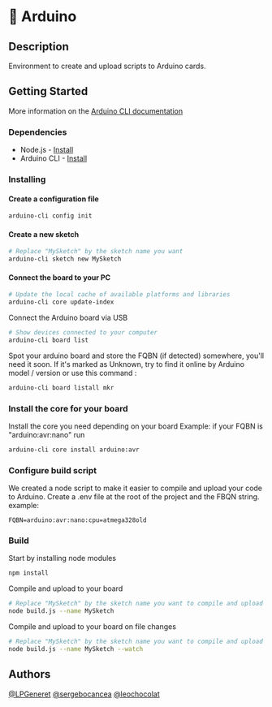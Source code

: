 # 💾 Arduino

## Description

Environment to create and upload scripts to Arduino cards.

## Getting Started

More information on the [Arduino CLI documentation](https://arduino.github.io/arduino-cli/0.20/getting-started/)

### Dependencies

-   Node.js - [Install](https://nodejs.org/en/download/)
-   Arduino CLI - [Install](https://arduino.github.io/arduino-cli/0.20/installation/)

### Installing

#### Create a configuration file

```bash
arduino-cli config init
```

#### Create a new sketch

```bash
# Replace "MySketch" by the sketch name you want
arduino-cli sketch new MySketch
```

#### Connect the board to your PC

```bash
# Update the local cache of available platforms and libraries
arduino-cli core update-index
```

Connect the Arduino board via USB

```bash
# Show devices connected to your computer
arduino-cli board list
```

Spot your arduino board and store the FQBN (if detected) somewhere, you'll need it soon.
If it's marked as Unknown, try to find it online by Arduino model / version or use this command :

```bash
arduino-cli board listall mkr
```

### Install the core for your board

Install the core you need depending on your board
Example: if your FQBN is "arduino:avr:nano" run

```bash
arduino-cli core install arduino:avr
```

### Configure build script

We created a node script to make it easier to compile and upload your code to Arduino.
Create a .env file at the root of the project and the FBQN string. example:

```env
FQBN=arduino:avr:nano:cpu=atmega328old
```

### Build

Start by installing node modules

```bash
npm install
```

Compile and upload to your board

```bash
# Replace "MySketch" by the sketch name you want to compile and upload
node build.js --name MySketch
```

Compile and upload to your board on file changes

```bash
# Replace "MySketch" by the sketch name you want to compile and upload
node build.js --name MySketch --watch
```

## Authors

[@LPGeneret](https://twitter.com/LPGeneret)
[@sergebocancea](https://twitter.com/sergebocancea)
[@leochocolat](https://twitter.com/leochocolat)
